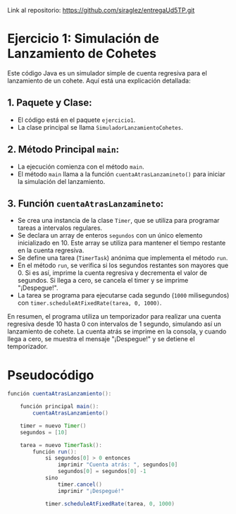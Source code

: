Link al repositorio: https://github.com/siraglez/entregaUd5TP.git


# Ejercicio 1: Simulación de Lanzamiento de Cohetes

Este código Java es un simulador simple de cuenta regresiva para el lanzamiento de un cohete. Aquí está una explicación detallada:

## 1. Paquete y Clase:

- El código está en el paquete `ejercicio1`.
- La clase principal se llama `SimuladorLanzamientoCohetes`.

## 2. Método Principal `main`:

- La ejecución comienza con el método `main`.
- El método `main` llama a la función `cuentaAtrasLanzamineto()` para iniciar la simulación del lanzamiento.

## 3. Función `cuentaAtrasLanzamineto`:

- Se crea una instancia de la clase `Timer`, que se utiliza para programar tareas a intervalos regulares.
- Se declara un array de enteros `segundos` con un único elemento inicializado en 10. Este array se utiliza para mantener el tiempo restante en la cuenta regresiva.
- Se define una tarea (`TimerTask`) anónima que implementa el método `run`.
- En el método `run`, se verifica si los segundos restantes son mayores que 0. Si es así, imprime la cuenta regresiva y decrementa el valor de segundos. Si llega a cero, se cancela el timer y se imprime "¡Despegue!".
- La tarea se programa para ejecutarse cada segundo (`1000` milisegundos) con `timer.scheduleAtFixedRate(tarea, 0, 1000)`.

En resumen, el programa utiliza un temporizador para realizar una cuenta regresiva desde 10 hasta 0 con intervalos de 1 segundo, simulando así un lanzamiento de cohete. La cuenta atrás se imprime en la consola, y cuando llega a cero, se muestra el mensaje "¡Despegue!" y se detiene el temporizador.

# Pseudocódigo

```java
función cuentaAtrasLanzamiento():

    función principal main():
        cuentaAtrasLanzamiento()

    timer = nuevo Timer()
    segundos = [10]

    tarea = nuevo TimerTask():
        función run():
            si segundos[0] > 0 entonces
                imprimir "Cuenta atrás: ", segundos[0]
                segundos[0] = segundos[0] -1
            sino
                timer.cancel()
                imprimir "¡Despegué!"

            timer.scheduleAtFixedRate(tarea, 0, 1000)
```
